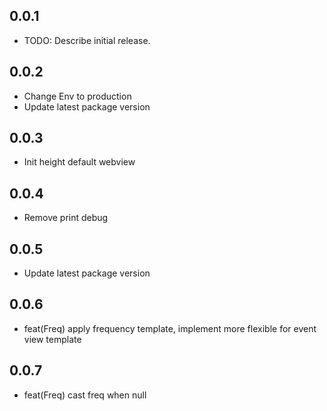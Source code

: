 ## 0.0.1

* TODO: Describe initial release.


## 0.0.2

* Change Env to production
* Update latest package version


## 0.0.3

* Init height default webview


## 0.0.4

* Remove print debug

## 0.0.5

* Update latest package version


## 0.0.6

* feat(Freq) apply frequency template, implement more flexible for event view template

## 0.0.7

* feat(Freq) cast freq when null